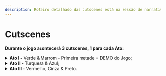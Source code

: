 ```yaml
---
description: Roteiro detalhado das cutscenes está na sessão de narrativa.
---
```


# Cutscenes

**Durante o jogo acontecerá 3 cutscenes, 1 para cada Ato:**

<details>

<summary><strong>Ato I -</strong> Verde &#x26; Marrom - Primeira metade = DEMO do Jogo;</summary>

A abertura do jogo se inicia com uma cena de narrativa em estilo parallax, com um personagem narrando uma história ao redor de uma fogueira. A narração fala sobre o equilíbrio entre opostos e como o equilíbrio entre vida e morte foi quebrado, levando as criaturas a vagarem sem rumo. O narrador menciona que cabe ao escolhido trazer o equilíbrio de volta.

A cena transita para o personagem principal, Oquirá, perdido em uma floresta sombria ao anoitecer. Ele está confuso sobre o caminho para sua vila, mas mantém um otimismo e espírito aventureiro. Ele imagina-se como um herói guerreiro, o que o motiva a continuar.

Enquanto caminha, a floresta fica cada vez mais escura, e Oquirá começa a ficar preocupado e duvidar de sua direção. No entanto, ele avista uma luz no horizonte, acreditando que seja sua vila. Animado, ele se dirige rapidamente para a fonte de luz, mas é surpreendido por um inimigo que o ataca e o joga em uma vala.

O mentor percebe algo de diferente no ar e vê uma luz branca se aproximando do Ancião Verde. O Mentor decide seguir até O Cajado, acreditando que o escolhido esteja prestes a aparecer.

A cena final mostra Oquirá caído em uma floresta ao amanhecer, aparentemente morto. Uma luz branca surge do buraco onde ele caiu e entra em seu corpo, fazendo-o reviver. Seus olhos se tornam brancos e três pétalas nascem em sua HUD, indicando uma nova habilidade relacionada a um escudo.

A abertura do jogo apresenta a história do desequilíbrio entre vida e morte, introduz o personagem principal, sua jornada e os desafios que ele enfrentará. Também mostra elementos de jogabilidade, como a mecânica de reviver e a introdução de um novo elemento na HUD.

</details>

<details>

<summary><strong>Ato II -</strong> Turquesa &#x26; Azul;</summary>



</details>

<details>

<summary><strong>Ato III -</strong> Vermelho, Cinza &#x26; Preto.</summary>



</details>

